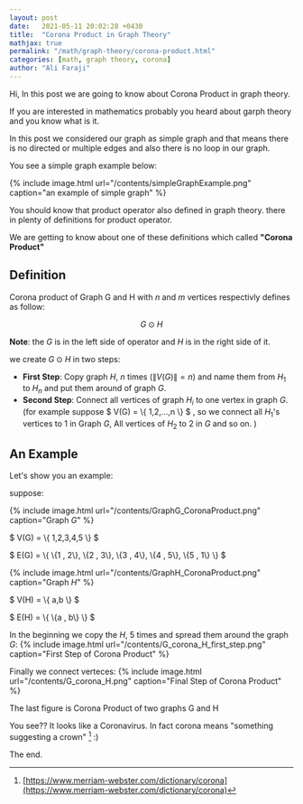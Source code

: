 ```yaml
---
layout: post
date:   2021-05-11 20:02:28 +0430
title:  "Corona Product in Graph Theory"
mathjax: true
permalink: "/math/graph-theory/corona-product.html"
categories: [math, graph theory, corona]
author: "Ali Faraji"
---
```


Hi, In this post we are going to know about Corona Product in graph theory.

If you are interested in mathematics probably you heard about garph theory and you know what is it.

In this post we considered our graph as simple graph and that means there is no directed or multiple edges and also there is no loop in our graph.

You see a simple graph example below:


{% include image.html url="/contents/simpleGraphExample.png" caption="an example of simple graph" %}



You should know that product operator also defined in graph theory.
there in plenty of definitions for product operator.

We are getting to know about one of these definitions which called **"Corona Product"**

## Definition

Corona product of Graph G and H with $n$ and $m$ vertices respectivly defines as follow:


$$
G \odot H
$$ 

**Note**: the $G$ is in the left side of operator and $H$ is in the right side of it.


we create $G \odot H$ in two steps:
- **First Step**: Copy graph $H$, $n$ times ($\|V(G)\| = n$) and name them from $H_1$ to $H_n$ and put them around of graph $G$.
- **Second Step**: Connect all vertices of graph $H_i$ to one vertex in graph $G$. (for example suppose $ V(G) = \\{ 1,2,...,n \\} $ , so we connect all $H_1$'s vertices to 1 in Graph $G$, All vertices of $H_2$ to 2 in $G$ and so on. ) 

## An Example

Let's show you an example:

suppose:

{% include image.html url="/contents/GraphG_CoronaProduct.png" caption="Graph $G$" %}

$ V(G) = \\{ 1,2,3,4,5 \\} $

$ E(G) = \\{ \\{1 , 2\\}, \\{2 , 3\\}, \\{3 , 4\\}, \\{4 , 5\\}, \\{5 , 1\\} \\} $


{% include image.html url="/contents/GraphH_CoronaProduct.png" caption="Graph $H$" %}


$ V(H) = \\{ a,b \\} $

$ E(H) = \\{ \\{a , b\\} \\} $

In the beginning we copy the $H$, 5 times and spread them around the graph $G$:
{% include image.html url="/contents/G_corona_H_first_step.png" caption="First Step of Corona Product" %}


Finally we connect verteces:
{% include image.html url="/contents/G_corona_H.png" caption="Final Step of Corona Product" %}


The last figure is Corona Product of two graphs G and H


You see?? It looks like a Coronavirus.
In fact corona means "something suggesting a crown" [^coronaDef] :)

The end.


[^coronaDef]: [https://www.merriam-webster.com/dictionary/corona](https://www.merriam-webster.com/dictionary/corona)

